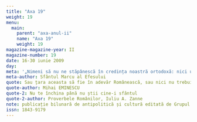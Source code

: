 ```yaml
---
title: "Axa 19"
weight: 19
menu:
  main:
    parent: "axa-anul-ii"
    name: "Axa 19"
    weight: 19
magazine-magazine-year: II
magazine-number: 19
date: 16-30 iunie 2009
day:
meta: '„Nimeni să nu ne stăpânescă în credința noastră ortodoxă: nici un împărat, nici un ierarh, nici un mincinos sinod, nici altcineva, ci numai Unul Dumnezeu, care atât prin EL cât și prin ucenicii Săi ne-a fost dat nouă.”'
meta-author: Sfântul Marcu al Efesului
quote: Sau țara aceasta să fie în adevăr Românească, sau nici nu trebuie să fie.
quote-author: Mihai EMINESCU
quote-2: Nu te închina până nu știi cine-i sfântul
quote-2-author: Proverbele Românilor, Iuliu A. Zanne
note: publicație bilunară de antipolitică și cultură editată de Grupul de Acțiune Națională
issn: 1843-9179
---
```

